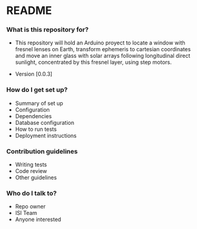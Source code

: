 # README #

### What is this repository for? ###

* This repository will hold an Arduino proyect to locate a window with fresnel lenses on Earth, transform ephemeris to
  cartesian coordinates and move an inner glass with solar arrays following longitudinal direct sunlight, concentrated
  by this fresnel layer, using step motors.
  
* Version [0.0.3]

### How do I get set up? ###

* Summary of set up
* Configuration
* Dependencies
* Database configuration
* How to run tests
* Deployment instructions

### Contribution guidelines ###

* Writing tests
* Code review
* Other guidelines

### Who do I talk to? ###

* Repo owner
* ISI Team
* Anyone interested
